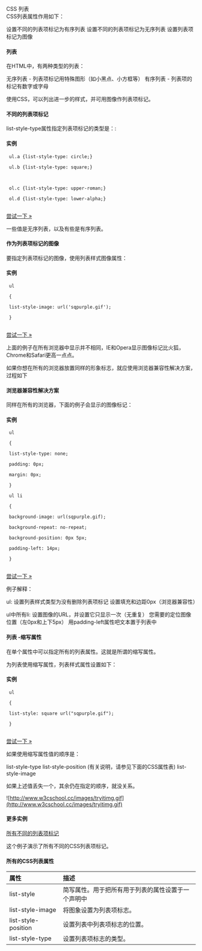  CSS 列表  
CSS列表属性作用如下：

 
设置不同的列表项标记为有序列表
 设置不同的列表项标记为无序列表
 设置列表项标记为图像
 




#### 列表

 在HTML中，有两种类型的列表：

 
无序列表 - 列表项标记用特殊图形（如小黑点、小方框等）
 有序列表 - 列表项的标记有数字或字母
 
使用CSS，可以列出进一步的样式，并可用图像作列表项标记。

 

#### 不同的列表项标记

 list-style-type属性指定列表项标记的类型是：:

  
#### 实例

 
```
 ul.a {list-style-type: circle;}

 ul.b {list-style-type: square;}



 ol.c {list-style-type: upper-roman;}

 ol.d {list-style-type: lower-alpha;}


```
 

[尝试一下 »](http://www.w3cschool.cc/try/try.php?filename=trycss_list-style-type_ex) 

 一些值是无序列表，以及有些是有序列表。

 

#### 作为列表项标记的图像

 要指定列表项标记的图像，使用列表样式图像属性：

  
#### 实例

 
```
 ul

 {

 list-style-image: url('sqpurple.gif');

 }


```
 

[尝试一下 »](http://www.w3cschool.cc/try/try.php?filename=trycss_list-style-image) 

 上面的例子在所有浏览器中显示并不相同，IE和Opera显示图像标记比火狐，Chrome和Safari更高一点点。

 如果你想在所有的浏览器放置同样的形象标志，就应使用浏览器兼容性解决方案，过程如下

 
#### 浏览器兼容性解决方案

 同样在所有的浏览器，下面的例子会显示的图像标记：

  
#### 实例

 
```
 ul

 {

 list-style-type: none;

 padding: 0px;

 margin: 0px;

 }

 ul li

 {

 background-image: url(sqpurple.gif);

 background-repeat: no-repeat;

 background-position: 0px 5px; 

 padding-left: 14px; 

 }


```
 

[尝试一下 »](http://www.w3cschool.cc/try/try.php?filename=trycss_list-style-image_crossbrow) 

 例子解释：

 
ul: 
设置列表样式类型为没有删除列表项标记 
 设置填充和边距0px（浏览器兼容性）
 

 ul中所有li: 
设置图像的URL，并设置它只显示一次（无重复） 
 您需要的定位图像位置（左0px和上下5px）
 用padding-left属性吧文本置于列表中
 

 


#### 列表 -缩写属性

 在单个属性中可以指定所有的列表属性。这就是所谓的缩写属性。

 为列表使用缩写属性，列表样式属性设置如下：

  
#### 实例

 
```
 ul

 {

 list-style: square url("sqpurple.gif");

 }


```
 

[尝试一下 »](http://www.w3cschool.cc/try/try.php?filename=trycss_list-style) 

 如果使用缩写属性值的顺序是： 

 
list-style-type
 list-style-position (有关说明，请参见下面的CSS属性表)
 list-style-image
 
如果上述值丢失一个，其余仍在指定的顺序，就没关系。

 
 ![http://www.w3cschool.cc/images/tryitimg.gif](http://www.w3cschool.cc/images/tryitimg.gif)
#### 更多实例

 

 [所有不同的列表项标记](http://www.w3cschool.cc/try/try.php?filename=trycss_list-style-type_all)

 这个例子演示了所有不同的CSS列表项标记。

 

#### 所有的CSS列表属性

 

|属性|描述|
|:--|:--|
|list-style|简写属性。用于把所有用于列表的属性设置于一个声明中|
|list-style-image|将图象设置为列表项标志。|
|list-style-position|设置列表中列表项标志的位置。|
|list-style-type|设置列表项标志的类型。|



